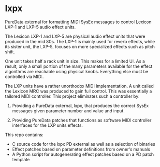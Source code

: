 lxpx
====

PureData external for formatting MIDI SysEx messages to control Lexicon LXP-1 and LXP-5 audio effect units.

The Lexicon LXP-1 and LXP-5 are physical audio effect units that were produced in the mid 80s. The LXP-1 is mainly used for reverb effects, while its sister unit, the LXP-5, focuses on more specialized effects such as pitch shift. 

One unit takes half a rack unit in size. This makes for a limited UI. As a result, only a small portion of the many parameters available for the effect algorithms are reachable using physical knobs. Everything else must be controlled via MIDI. 

The LXP units have a rather unorthodox MIDI implementation. A unit called the Lexicon MRC was produced to gain full control. This was essentially a tailored MIDI controller. This project eliminates such a controller by:

1) Providing a PureData external, lxpx, that produces the correct SysEx messages given parameter number and value and input.

2) Providing PureData patches that functions as software MIDI controller interfaces for the LXP units effects.

This repo contains:

* C source code for the lxpx PD external as well as a selection of binaries
* Effect patches based on parameter definitions from owner's manuals
* A Python script for autogenerating effect patches based on a PD patch template